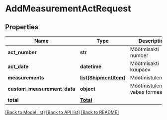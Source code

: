 # AddMeasurementActRequest

## Properties
Name | Type | Description | Notes
------------ | ------------- | ------------- | -------------
**act_number** | **str** | Mõõtmisakti number | [optional] 
**act_date** | **datetime** | Mõõtmisakti kuupäev | [optional] 
**measurements** | [**list[ShipmentItem]**](ShipmentItem.md) | Mõõtmistulemused | [optional] 
**custom_measurement_data** | **object** | Mõõtmistulemused vabas formaadis. | [optional] 
**total** | [**Total**](Total.md) |  | [optional] 

[[Back to Model list]](../README.md#documentation-for-models) [[Back to API list]](../README.md#documentation-for-api-endpoints) [[Back to README]](../README.md)


